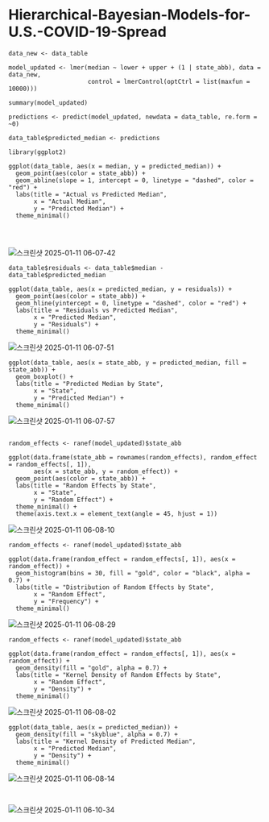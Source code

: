 # Hierarchical-Bayesian-Models-for-U.S.-COVID-19-Spread



```
data_new <- data_table

model_updated <- lmer(median ~ lower + upper + (1 | state_abb), data = data_new,
                      control = lmerControl(optCtrl = list(maxfun = 10000)))

summary(model_updated)

predictions <- predict(model_updated, newdata = data_table, re.form = ~0)

data_table$predicted_median <- predictions

library(ggplot2)

ggplot(data_table, aes(x = median, y = predicted_median)) +
  geom_point(aes(color = state_abb)) +
  geom_abline(slope = 1, intercept = 0, linetype = "dashed", color = "red") +  
  labs(title = "Actual vs Predicted Median",
       x = "Actual Median",
       y = "Predicted Median") +
  theme_minimal()




```

![스크린샷 2025-01-11 06-07-42](https://github.com/user-attachments/assets/438f26d0-a72e-47fa-93e8-ac8ee16b01c5)

```
data_table$residuals <- data_table$median - data_table$predicted_median

ggplot(data_table, aes(x = predicted_median, y = residuals)) +
  geom_point(aes(color = state_abb)) +
  geom_hline(yintercept = 0, linetype = "dashed", color = "red") +  
  labs(title = "Residuals vs Predicted Median",
       x = "Predicted Median",
       y = "Residuals") +
  theme_minimal()

```

![스크린샷 2025-01-11 06-07-51](https://github.com/user-attachments/assets/05d0a1c1-3c75-4c2f-bacb-520043c34994)

```
ggplot(data_table, aes(x = state_abb, y = predicted_median, fill = state_abb)) +
  geom_boxplot() +
  labs(title = "Predicted Median by State",
       x = "State",
       y = "Predicted Median") +
  theme_minimal()

```

![스크린샷 2025-01-11 06-07-57](https://github.com/user-attachments/assets/9bba9409-4ac9-4d09-a8fb-fcd3a2ede352)
```

random_effects <- ranef(model_updated)$state_abb

ggplot(data.frame(state_abb = rownames(random_effects), random_effect = random_effects[, 1]),
       aes(x = state_abb, y = random_effect)) +
  geom_point(aes(color = state_abb)) +
  labs(title = "Random Effects by State",
       x = "State",
       y = "Random Effect") +
  theme_minimal() +
  theme(axis.text.x = element_text(angle = 45, hjust = 1))  
```

![스크린샷 2025-01-11 06-08-10](https://github.com/user-attachments/assets/5c44dfa1-99aa-4b22-aa0d-401951c16438)

```
random_effects <- ranef(model_updated)$state_abb

ggplot(data.frame(random_effect = random_effects[, 1]), aes(x = random_effect)) +
  geom_histogram(bins = 30, fill = "gold", color = "black", alpha = 0.7) +
  labs(title = "Distribution of Random Effects by State",
       x = "Random Effect",
       y = "Frequency") +
  theme_minimal()
```


![스크린샷 2025-01-11 06-08-29](https://github.com/user-attachments/assets/5fee88c5-cec3-4674-be62-2297bcf0f512)

```
random_effects <- ranef(model_updated)$state_abb

ggplot(data.frame(random_effect = random_effects[, 1]), aes(x = random_effect)) +
  geom_density(fill = "gold", alpha = 0.7) +
  labs(title = "Kernel Density of Random Effects by State",
       x = "Random Effect",
       y = "Density") +
  theme_minimal()

```

![스크린샷 2025-01-11 06-08-02](https://github.com/user-attachments/assets/45f9c9db-5dbd-4c7d-8bdf-befa22a2b6ec)

```
ggplot(data_table, aes(x = predicted_median)) +
  geom_density(fill = "skyblue", alpha = 0.7) +
  labs(title = "Kernel Density of Predicted Median",
       x = "Predicted Median",
       y = "Density") +
  theme_minimal()
```

![스크린샷 2025-01-11 06-08-14](https://github.com/user-attachments/assets/2602bbf6-c213-44ce-a4b7-bdcd12860da8)

```


```

![스크린샷 2025-01-11 06-10-34](https://github.com/user-attachments/assets/b1b5e933-4761-4c65-a27d-11151f6a8040)

